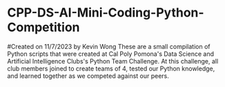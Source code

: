 # CPP-DS-AI-Mini-Coding-Python-Competition
#Created on 11/7/2023 by Kevin Wong
These are a small compilation of Python scripts that were created at Cal Poly Pomona's Data Science and Artificial Intelligence Clubs's Python Team Challenge.
At this challenge, all club members joined to create teams of 4, tested our Python knowledge, and learned together as we competed against our peers.
